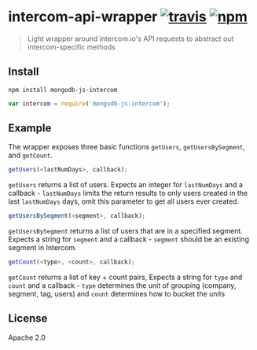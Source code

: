 # intercom-api-wrapper [![travis][travis_img]][travis_url] [![npm][npm_img]][npm_url]

> Light wrapper around intercom.io's API requests to abstract out intercom-specific methods

## Install
```
npm install mongodb-js-intercom
```

```javascript
var intercom = require('mongodb-js-intercom');
```

## Example
The wrapper exposes three basic functions `getUsers`, `getUsersBySegment`, and `getCount`.

```javascript
getUsers(<lastNumDays>, callback);
```
`getUsers` returns a list of users. Expects an integer for `lastNumDays` and a callback - `lastNumDays` limits the return results to only users created in the last `lastNumDays` days, omit this parameter to get all users ever created.

```javascript  
getUsersBySegment(<segment>, callback);
```
`getUsersBySegment` returns a list of users that are in a specified segment. Expects a string for `segment` and a callback - `segment` should be an existing segment in Intercom.

```javascript
getCount(<type>, <count>, callback);
```
`getCount` returns a list of key + count pairs, Expects a string for `type` and `count` and a callback - `type` determines the unit of grouping (company, segment, tag, users) and `count` determines how to bucket the units

## License

Apache 2.0

[travis_img]: https://img.shields.io/travis/mongodb-js/intercom-api-wrapper.svg
[travis_url]: https://travis-ci.org/mongodb-js/intercom-api-wrapper
[npm_img]: https://img.shields.io/npm/v/intercom-api-wrapper.svg
[npm_url]: https://npmjs.org/package/intercom-api-wrapper
